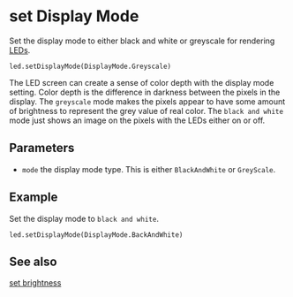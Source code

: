 # set Display Mode

Set the display mode to either black and white or greyscale for rendering [LEDs](/device/screen).

```sig
led.setDisplayMode(DisplayMode.Greyscale)
```

The LED screen can create a sense of color depth with the display mode setting. Color depth is the difference in darkness between the pixels in the display. The `greyscale` mode makes the pixels appear to have some amount of brightness to represent the grey value of real color. The `black and white` mode just shows an image on the pixels with the LEDs either on or off.

## Parameters

* `mode` the display mode type. This is either `BlackAndWhite` or `GreyScale`.

## Example

Set the display mode to `black and white`.

```blocks
led.setDisplayMode(DisplayMode.BackAndWhite)
```

## See also

[set brightness](/reference/led/set-brightness)